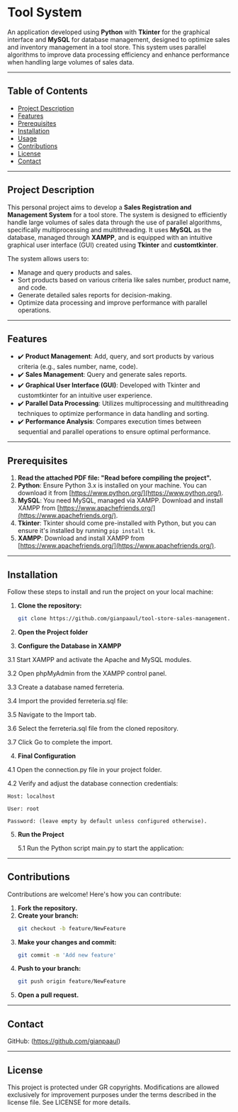 # Tool System

An application developed using **Python** with **Tkinter** for the graphical interface and **MySQL** for database management, designed to optimize sales and inventory management in a tool store. This system uses parallel algorithms to improve data processing efficiency and enhance performance when handling large volumes of sales data. 

---

## Table of Contents  
- [Project Description](#project-description)  
- [Features](#features)  
- [Prerequisites](#prerequisites)  
- [Installation](#installation)  
- [Usage](#usage)  
- [Contributions](#contributions)  
- [License](#license)  
- [Contact](#contact)  

---

## Project Description  
This personal project aims to develop a **Sales Registration and Management System** for a tool store. The system is designed to efficiently handle large volumes of sales data through the use of parallel algorithms, specifically multiprocessing and multithreading. It uses **MySQL** as the database, managed through **XAMPP**, and is equipped with an intuitive graphical user interface (GUI) created using **Tkinter** and **customtkinter**.

The system allows users to:
- Manage and query products and sales.
- Sort products based on various criteria like sales number, product name, and code.
- Generate detailed sales reports for decision-making.
- Optimize data processing and improve performance with parallel operations.

---

## Features  
- ✔️ **Product Management**: Add, query, and sort products by various criteria (e.g., sales number, name, code).  
- ✔️ **Sales Management**: Query and generate sales reports.  
- ✔️ **Graphical User Interface (GUI)**: Developed with Tkinter and customtkinter for an intuitive user experience.  
- ✔️ **Parallel Data Processing**: Utilizes multiprocessing and multithreading techniques to optimize performance in data handling and sorting.  
- ✔️ **Performance Analysis**: Compares execution times between sequential and parallel operations to ensure optimal performance.  

---

## Prerequisites  
1. **Read the attached PDF file: "Read before compiling the project".** 
2. **Python**: Ensure Python 3.x is installed on your machine. You can download it from [https://www.python.org/](https://www.python.org/).  
3. **MySQL**: You need MySQL, managed via XAMPP. Download and install XAMPP from [https://www.apachefriends.org/](https://www.apachefriends.org/).  
4. **Tkinter**: Tkinter should come pre-installed with Python, but you can ensure it's installed by running `pip install tk`.  
5. **XAMPP**: Download and install XAMPP from [https://www.apachefriends.org/](https://www.apachefriends.org/).

---

## Installation  
Follow these steps to install and run the project on your local machine:

1. **Clone the repository:**  
   ```bash
   git clone https://github.com/gianpaaul/tool-store-sales-management.git

2. **Open the Project folder**
    
3. **Configure the Database in XAMPP**
   
3.1 Start XAMPP and activate the Apache and MySQL modules.

3.2 Open phpMyAdmin from the XAMPP control panel.

3.3 Create a database named ferreteria.

3.4 Import the provided ferreteria.sql file:

3.5 Navigate to the Import tab.

3.6 Select the ferreteria.sql file from the cloned repository.

3.7 Click Go to complete the import.
        
4. **Final Configuration**
   
4.1 Open the connection.py file in your project folder.

4.2 Verify and adjust the database connection credentials:

    Host: localhost

    User: root

    Password: (leave empty by default unless configured otherwise).
        
5. **Run the Project**
   
   5.1 Run the Python script main.py to start the application:

---
## Contributions
Contributions are welcome! Here's how you can contribute:
1. **Fork the repository.**
2. **Create your branch:**
    ```bash
    git checkout -b feature/NewFeature
3. **Make your changes and commit:**
    ```bash
    git commit -m 'Add new feature'
4. **Push to your branch:**
    ```bash
    git push origin feature/NewFeature
5. **Open a pull request.**
---
## Contact
 GitHub: (https://github.com/gianpaaul)

---
## License
This project is protected under GR copyrights. Modifications are allowed exclusively for improvement purposes under the terms described in the license file. See LICENSE for more details.
